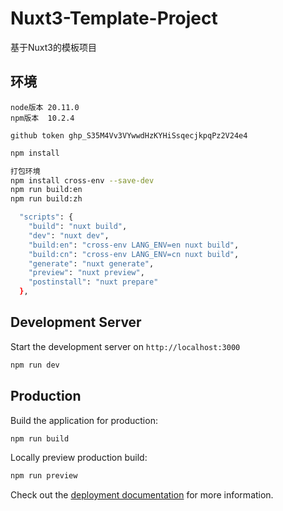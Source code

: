 # Nuxt3-Template-Project
基于Nuxt3的模板项目


## 环境
```
node版本 20.11.0
npm版本  10.2.4

github token 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
```


```bash
npm install 

打包环境
npm install cross-env --save-dev
npm run build:en
npm run build:zh

  "scripts": {
    "build": "nuxt build",
    "dev": "nuxt dev",
    "build:en": "cross-env LANG_ENV=en nuxt build",
    "build:cn": "cross-env LANG_ENV=cn nuxt build",
    "generate": "nuxt generate",
    "preview": "nuxt preview",
    "postinstall": "nuxt prepare"
  },
```


## Development Server

Start the development server on `http://localhost:3000`

```bash
npm run dev
```

## Production

Build the application for production:

```bash
npm run build
```

Locally preview production build:

```bash
npm run preview
```

Check out the [deployment documentation](https://nuxt.com/docs/getting-started/deployment) for more information.

